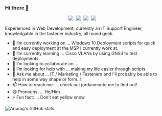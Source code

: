 ### Hi there 👋

<p align="center">
   <kbd>
  <a href="https://twitter.com/Jordan_Monte51"><img src="https://img.shields.io/badge/-@Jordan_Monte51-00acee?style=flat&logo=Twitter&logoColor=white" /></a>
  <a href="https://github.com/JordMonte512"><img src="https://img.shields.io/badge/-JordMonte512-3a3a3a?style=flat&logo=GitHub&logoColor=white" /></a>
  <a href="https://www.reddit.com/user/JordMonte12"><img src="https://img.shields.io/badge/-JordMonte512-ff4500?style=flat&logo=reddit&logoColor=white" /></a>
  <a href="https://www.linkedin.com/in/jordanmonte"><img src="https://img.shields.io/badge/-Jordan_Monte-0072b1?style=flat&logo=Linkedin&logoColor=white" /></a>
  </kbd>
</p>

Experienced in Web Development, currently an IT Support Engineer, knowledgable in the fastener industry, all round geek.

- 🔭 I’m currently working on ... Windows 10 Deployment scripts for quick and easy deployment at the MSP I currently work at.
- 🌱 I’m currently learning ... Cisco VLANs by using GNS3 to test deployments.
- 👯 I’m looking to collaborate on ...
- 🤔 I’m looking for help with ... making my life easier through scripts
- 💬 Ask me about ... IT / Marketing / Fasteners and I'll probably be able to help in some way shape or form..!
- 📫 How to reach me: ... check out jordanmonte.me to find out!
- 😄 Pronouns: ... He/Him
- ⚡ Fun fact: ... Don't eat yellow snow





![Anurag's GitHub stats](https://github-readme-stats.vercel.app/api?username=jordmonte512&show_icons=true&theme=dark)
</p>

